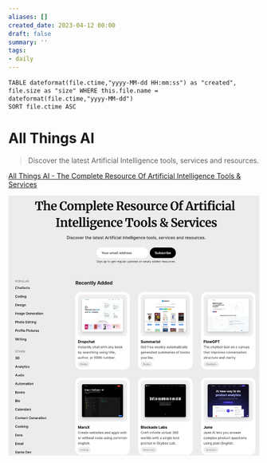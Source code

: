 ```yaml
---
aliases: []
created_date: 2023-04-12 00:00
draft: false
summary: ''
tags:
- daily
---
```


```dataview
TABLE dateformat(file.ctime,"yyyy-MM-dd HH:mm:ss") as "created", file.size as "size" WHERE this.file.name = dateformat(file.ctime,"yyyy-MM-dd")
SORT file.ctime ASC
```

# All Things AI

> Discover the latest Artificial Intelligence tools, services and resources.

[All Things AI - The Complete Resource Of Artificial Intelligence Tools & Services](https://allthingsai.com/)

![480](../../Attachments/b664bf34436ddd7d83767e7cfa75e996.png)